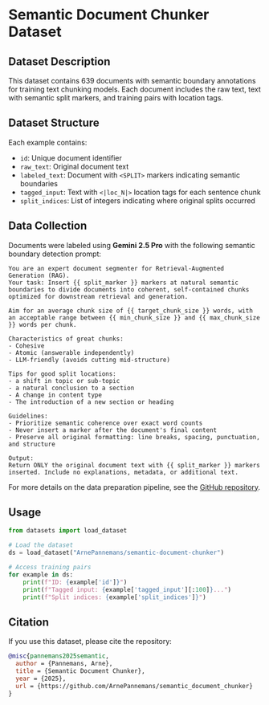 # Semantic Document Chunker Dataset

## Dataset Description

This dataset contains 639 documents with semantic boundary annotations for training text chunking models. Each document includes the raw text, text with semantic split markers, and training pairs with location tags.

## Dataset Structure

Each example contains:
- `id`: Unique document identifier
- `raw_text`: Original document text
- `labeled_text`: Document with `<SPLIT>` markers indicating semantic boundaries
- `tagged_input`: Text with `<|loc_N|>` location tags for each sentence chunk
- `split_indices`: List of integers indicating where original splits occurred

## Data Collection

Documents were labeled using **Gemini 2.5 Pro** with the following semantic boundary detection prompt:

```jinja2
You are an expert document segmenter for Retrieval-Augmented Generation (RAG).
Your task: Insert {{ split_marker }} markers at natural semantic boundaries to divide documents into coherent, self-contained chunks optimized for downstream retrieval and generation.

Aim for an average chunk size of {{ target_chunk_size }} words, with an acceptable range between {{ min_chunk_size }} and {{ max_chunk_size }} words per chunk.

Characteristics of great chunks:
- Cohesive
- Atomic (answerable independently)
- LLM-friendly (avoids cutting mid-structure)

Tips for good split locations:
- a shift in topic or sub-topic
- a natural conclusion to a section
- A change in content type
- The introduction of a new section or heading

Guidelines:
- Prioritize semantic coherence over exact word counts
- Never insert a marker after the document's final content
- Preserve all original formatting: line breaks, spacing, punctuation, and structure

Output:
Return ONLY the original document text with {{ split_marker }} markers inserted. Include no explanations, metadata, or additional text.
```

For more details on the data preparation pipeline, see the [GitHub repository](https://github.com/ArnePannemans/semantic_document_chunker).

## Usage

```python
from datasets import load_dataset

# Load the dataset
ds = load_dataset("ArnePannemans/semantic-document-chunker")

# Access training pairs
for example in ds:
    print(f"ID: {example['id']}")
    print(f"Tagged input: {example['tagged_input'][:100]}...")
    print(f"Split indices: {example['split_indices']}")
```

## Citation

If you use this dataset, please cite the repository:

```bibtex
@misc{pannemans2025semantic,
  author = {Pannemans, Arne},
  title = {Semantic Document Chunker},
  year = {2025},
  url = {https://github.com/ArnePannemans/semantic_document_chunker}
}
```

